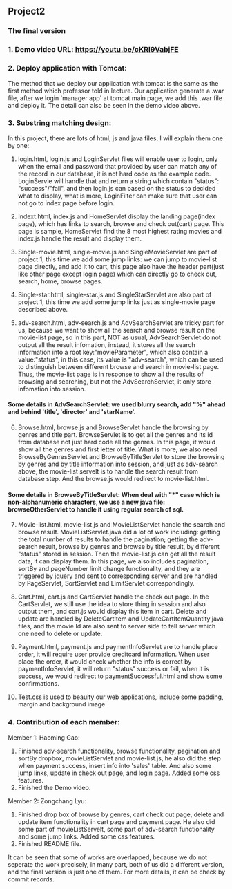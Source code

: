 ## Project2

### The final version

### 1. Demo video URL: https://youtu.be/cKRI9VabjFE


### 2.  Deploy application with Tomcat:
The method that we deploy our application with tomcat is the same as the first method which professor told in lecture. 
Our application generate a .war file, after we login 'manager app' at tomcat main page, we add this .war file and deploy it.
The detail can also be seen in the demo video above.

### 3. Substring matching design:
In this project, there are lots of html, js and java files, I will explain them one by one:

1. login.html, login.js and LoginServlet files will enable user to login, only when the email and password that provided by user can match any of the record in our database, it is not hard code as the example code. LoginServle will handle that and return a string which contain "status": "success"/"fail", and then login.js can based on the status to decided what to display, what is more, LoginFilter can make sure that user can not go to index page before login.

2. Indext.html, index.js and HomeServlet display the landing page(index page), which has links to search, browse and check out(cart) page. This page is sample, HomeServlet find the 8 most highest rating movies and index.js handle the result and display them.

3. Single-movie.html, single-movie.js and SingleMovieServlet are part of project 1, this time we add some jump links: we can jump to movie-list page directly, and add it to cart, this page also have the header part(just like other page except login page) which can directly go to check out, search, home, browse pages.

4. Single-star.html, single-star.js and SingleStarServlet are also part of project 1, this time we add some jump links just as single-movie page described above.

5. adv-search.html, adv-search.js and AdvSearchServlet are tricky part for us, because we want to show all the search and browse result on the movie-list page, so in this part, NOT as usual, AdvSearchServlet do not output all the result infomation, instead, it stores all the search information into a root key:"movieParameter", which also contain a value:"status", in this case, its value is "adv-search", which can be used to distinguish between different browse and search in movie-list page. Thus, the movie-list page is in response to show all the results of browsing and searching, but not the AdvSearchServlet, it only store infomation into session.
#### Some details in AdvSearchServlet: we used blurry search, add "%" ahead and behind 'title', 'director' and 'starName'.

6. Browse.html, browse.js and BrowseServlet handle the browsing by genres and title part. BrowseServlet is to get all the genres and its id from database not just hard code all the genres. In this page, it would show all the genres and first letter of title. What is more, we also need BrowseByGenresServlet and BrowseByTitleServlet to store the browsing by genres and by title information into session, and just as adv-search above, the movie-list servelt is to handle the search result from database step. And the browse.js would redirect to movie-list.html.
#### Some details in BrowseByTitleServlet: When deal with "*" case which is non-alphanumeric characters, we use a new java file: browseOtherServlet to handle it using regular search of sql. 

7. Movie-list.html, movie-list.js and MovieListServlet handle the search and browse result. MovieListServlet.java did a lot of work including: getting the total number of results to handle the pagination; getting the adv-search result, browse by genres and browse by title result, by different "status" stored in session. Then the movie-list.js can get all the result data, it can display them. In this page, we also includes pagination, sortBy and  pageNumber limit change functionality, and they are   triggered by jquery and sent to corresponding server and are handled by PageServlet, SortServlet and LimitServlet  correspondingly. 

8. Cart.html, cart.js and CartServlet handle the check out page. In the CartServlet, we still use the idea to store thing in session and also output them, and cart.js would display this item in cart. Delete and update are handled by DeleteCartItem and UpdateCartItemQuantity java files, and the movie Id are also sent to server side to tell server which one need to delete or update.
 
9. Payment.html, payment.js and paymentInfoServlet are to handle place order, it will require user provide creditcard information. When user place the order, it would check whether the info is correct by paymentInfoServlet, it will return "status" success or fail, when it is success, we would redirect to paymentSuccessful.html and show some confirmations.

10. Test.css is used to beauity our web applications, include some padding, margin and background image.



### 4. Contribution of each member:
Member 1: Haoming Gao:
1. Finished adv-search functionality, browse functionality, pagination and sortBy dropbox, movieListServlet and movie-list.js, he also did the step when payment success, insert info into 'sales' table. And also some jump links, update in check out page, and login page. Added some css features.
2. Finished the Demo video.

Member 2: Zongchang Lyu:
1. Finished drop box of browse by genres, cart check out page, delete and update item functionality in cart page and payment page. He also did some part of movieListServelt, some part of adv-search functionality and some jump links. Added some css features.
2. Finished README file.

It can be seen that some of works are overlapped, because we do not seperate the work precisely, in many part, both of us did a different version, and the final version is just one of them. For more details, it can be check by commit records.



